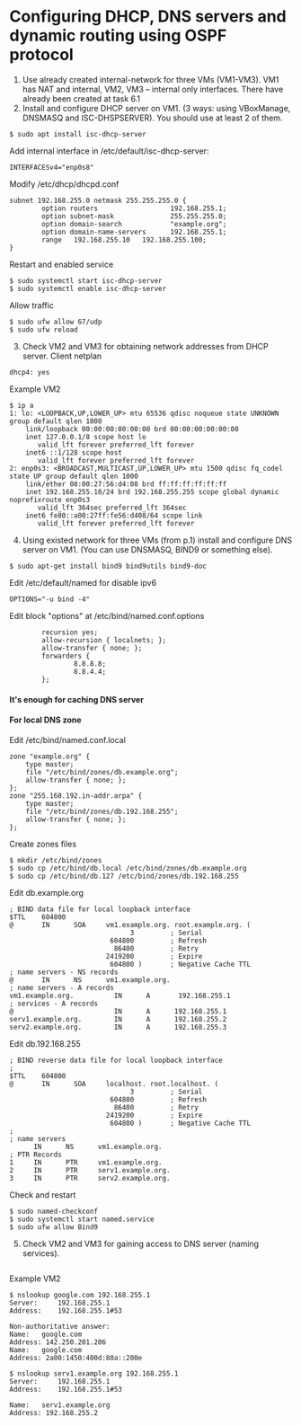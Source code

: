 # Configuring DHCP, DNS servers and dynamic routing using OSPF protocol
1. Use already created internal-network for three VMs (VM1-VM3). VM1 has NAT and internal, VM2, VM3 – internal only interfaces.
There have already been created at task 6.1 
2. Install and configure DHCP server on VM1. (3 ways: using VBoxManage, DNSMASQ and ISC-DHSPSERVER). You should use at least 2 of them.
```
$ sudo apt install isc-dhcp-server
```
Add internal interface in /etc/default/isc-dhcp-server:
```
INTERFACESv4="enp0s8"
```
Modify /etc/dhcp/dhcpd.conf
```
subnet 192.168.255.0 netmask 255.255.255.0 {
        option routers                  192.168.255.1;
        option subnet-mask              255.255.255.0;
        option domain-search            "example.org";
        option domain-name-servers      192.168.255.1;
        range   192.168.255.10   192.168.255.100;
}
```
Restart and enabled service
```
$ sudo systemctl start isc-dhcp-server
$ sudo systemctl enable isc-dhcp-server
```
Allow traffic
```
$ sudo ufw allow 67/udp
$ sudo ufw reload
```
3. Check VM2 and VM3 for obtaining network addresses from DHCP server.
Client netplan
```
dhcp4: yes
```
Example VM2
```
$ ip a
1: lo: <LOOPBACK,UP,LOWER_UP> mtu 65536 qdisc noqueue state UNKNOWN group default qlen 1000
    link/loopback 00:00:00:00:00:00 brd 00:00:00:00:00:00
    inet 127.0.0.1/8 scope host lo
       valid_lft forever preferred_lft forever
    inet6 ::1/128 scope host 
       valid_lft forever preferred_lft forever
2: enp0s3: <BROADCAST,MULTICAST,UP,LOWER_UP> mtu 1500 qdisc fq_codel state UP group default qlen 1000
    link/ether 08:00:27:56:d4:08 brd ff:ff:ff:ff:ff:ff
    inet 192.168.255.10/24 brd 192.168.255.255 scope global dynamic noprefixroute enp0s3
       valid_lft 364sec preferred_lft 364sec
    inet6 fe80::a00:27ff:fe56:d408/64 scope link 
       valid_lft forever preferred_lft forever
```
4. Using existed network for three VMs (from p.1) install and configure DNS server on VM1. (You can use DNSMASQ, BIND9 or something else).
```
$ sudo apt-get install bind9 bind9utils bind9-doc
```
Edit /etc/default/named for disable ipv6
```
OPTIONS="-u bind -4"
```
Edit block "options" at /etc/bind/named.conf.options
```
        recursion yes;
        allow-recursion { localnets; };
        allow-transfer { none; };
        forwarders {
                8.8.8.8;
                8.8.4.4;
        };
 ```
#### It's enough for caching DNS server
#### For local DNS zone
Edit /etc/bind/named.conf.local
```
zone "example.org" {
    type master;
    file "/etc/bind/zones/db.example.org";
    allow-transfer { none; };
};
zone "255.168.192.in-addr.arpa" {
    type master;
    file "/etc/bind/zones/db.192.168.255";
    allow-transfer { none; };
};
```
Create zones files
```
$ mkdir /etc/bind/zones
$ sudo cp /etc/bind/db.local /etc/bind/zones/db.example.org
$ sudo cp /etc/bind/db.127 /etc/bind/zones/db.192.168.255
```
Edit db.example.org
```
; BIND data file for local loopback interface
$TTL    604800
@       IN      SOA     vm1.example.org. root.example.org. (
                              3         ; Serial
                         604800         ; Refresh
                          86400         ; Retry
                        2419200         ; Expire
                         604800 )       ; Negative Cache TTL
; name servers - NS records
@       IN      NS      vm1.example.org.
; name servers - A records
vm1.example.org.          IN      A       192.168.255.1
; services - A records
@                         IN      A      192.168.255.1
serv1.example.org.        IN      A      192.168.255.2
serv2.example.org.        IN      A      192.168.255.3
```
Edit db.192.168.255
```
; BIND reverse data file for local loopback interface
;
$TTL    604800
@       IN      SOA     localhost. root.localhost. (
                              3         ; Serial
                         604800         ; Refresh
                          86400         ; Retry
                        2419200         ; Expire
                         604800 )       ; Negative Cache TTL
;
; name servers
      IN      NS      vm1.example.org.
; PTR Records
1     IN      PTR     vm1.example.org.  
2     IN      PTR     serv1.example.org.
3     IN      PTR     serv2.example.org.
```
Check and restart
```
$ sudo named-checkconf
$ sudo systemctl start named.service
$ sudo ufw allow Bind9
```
5. Check VM2 and VM3 for gaining access to DNS server (naming services).

```
```
Example VM2
```
$ nslookup google.com 192.168.255.1
Server:		192.168.255.1
Address:	192.168.255.1#53

Non-authoritative answer:
Name:	google.com
Address: 142.250.201.206
Name:	google.com
Address: 2a00:1450:400d:80a::200e

$ nslookup serv1.example.org 192.168.255.1
Server:		192.168.255.1
Address:	192.168.255.1#53

Name:	serv1.example.org
Address: 192.168.255.2
```
